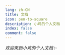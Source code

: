```yaml
---
lang: zh-CN
title: 文档
icon: pen-to-square
description: 小鸡的个人文档
index: false
comment: false
---
```


_欢迎来到小鸡的个人文档✨_

[//]: # (:::info 123)

[//]: # (:::)

[//]: # ()
[//]: # (:::tip 456)

[//]: # (:::)

[//]: # ()
[//]: # (:::warning 789)

[//]: # (:::)

<Catalog hideHeading="true"></Catalog>